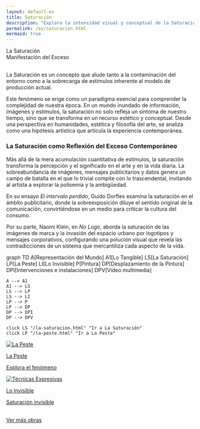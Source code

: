 ```yaml
---
layout: default-es
title: Saturación
description: "Explora la intensidad visual y conceptual de la Saturación en el arte contemporáneo."
permalink: /es/saturacion.html
mermaid: true
---
```


<div class="titulo">La Saturación</div>

<div class="subtitulo">Manifestación del Exceso</div>

<p class="parrafo" style="margin-top: 6%;">
  La Saturación es un concepto que alude tanto a la contaminación del entorno como a la sobrecarga de estímulos inherente al modelo de producción actual.
</p>

<p class="parrafo">
  Este fenómeno se erige como un paradigma esencial para comprender la complejidad de nuestra época. En un mundo inundado de información, imágenes y estímulos, la saturación no solo refleja un síntoma de nuestro tiempo, sino que se transforma en un recurso estético y conceptual. Desde una perspectiva en humanidades, estética y filosofía del arte, se analiza como una hipótesis artística que articula la experiencia contemporánea.
</p>

<h3>La Saturación como Reflexión del Exceso Contemporáneo</h3>

<p class="parrafo">
  Más allá de la mera acumulación cuantitativa de estímulos, la saturación transforma la percepción y el significado en el arte y en la vida diaria. La sobreabundancia de imágenes, mensajes publicitarios y datos genera un campo de batalla en el que lo trivial compite con lo trascendental, invitando al artista a explorar la polisemia y la ambigüedad.
</p>

<p class="parrafo">
  En su ensayo <em>El intervalo perdido</em>, Guido Dorfles examina la saturación en el ámbito publicitario, donde la sobreexposición diluye el sentido original de la comunicación, convirtiéndose en un medio para criticar la cultura del consumo.
</p>

<p class="parrafo">
  Por su parte, Naomi Klein, en <em>No Logo</em>, aborda la saturación de las imágenes de marca y la invasión del espacio urbano por logotipos y mensajes corporativos, configurando una polución visual que revela las contradicciones de un sistema que mercantiliza cada aspecto de la vida.
</p>

<div class="mermaid">
graph TD
    A[Representación del Mundo]
    A1[Lo Tangible]
    LS[La Saturación]
    LP[La Peste]
    LI[Lo Invisible]
    P[Pintura]
    DP[Desplazamiento de la Pintura]
    DPI[Intervenciones e instalaciones]
    DPV[Video multimedia]

    A --> A1
    A1 --> LS
    LS --> LP
    LS --> LI
    LP --> P
    LP --> DP
    DP --> DPI
    DP --> DPV

    click LS "/la-saturacion.html" "Ir a La Saturación"
    click LP "/la-peste.html" "Ir a La Peste"
</div>

<div class="button-container">
  <a href="la-peste.html" class="fancy-button">
    <div class="button-content">
      <img src="/assets/img/la-peste.gif" alt="La Peste" loading="lazy">
      <p class="title">La Peste</p>
      <p class="subtitle">Explora el fenómeno</p>
    </div>
  </a>

  <a href="tecnicas-expresivas.html" class="fancy-button">
    <div class="button-content">
      <img src="/assets/img/tecnicas-expresivas.gif" alt="Técnicas Expresivas" loading="lazy">
      <p class="title">Lo Invisible</p>
      <p class="subtitle">Saturación invisible</p>
    </div>
  </a>
</div>

<br>
<a href="obras.html" class="enlace">Ver más obras</a>
<br><br>
